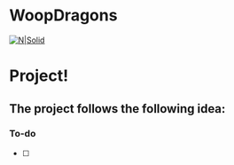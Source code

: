 # WoopDragons

[![N|Solid](https://i.ibb.co/b2bbqW6/logo.png)](https://i.ibb.co/b2bbqW6/logo.png)


# Project!

The project follows the following idea:
- 


### To-do

- [ ] 
